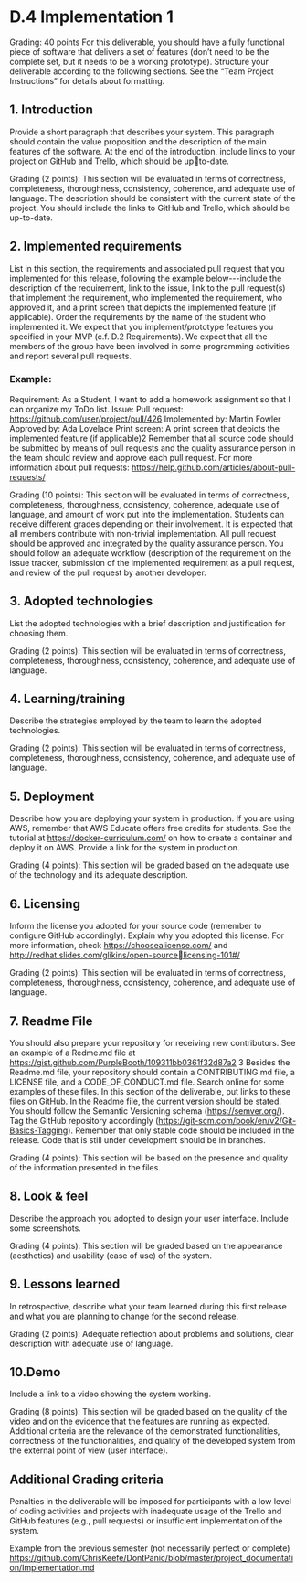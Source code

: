 # D.4 Implementation 1

Grading: 40 points
For this deliverable, you should have a fully functional piece of software that delivers a set of 
features (don’t need to be the complete set, but it needs to be a working prototype). Structure 
your deliverable according to the following sections. See the “Team Project Instructions” for 
details about formatting. 

## 1. Introduction

Provide a short paragraph that describes your system. This paragraph should contain the 
value proposition and the description of the main features of the software. At the end of 
the introduction, include links to your project on GitHub and Trello, which should be upto-date.

Grading (2 points): This section will be evaluated in terms of correctness, completeness,
thoroughness, consistency, coherence, and adequate use of language. The description 
should be consistent with the current state of the project. You should include the links to 
GitHub and Trello, which should be up-to-date.

## 2. Implemented requirements

List in this section, the requirements and associated pull request that you implemented for 
this release, following the example below---include the description of the requirement, 
link to the issue, link to the pull request(s) that implement the requirement, who 
implemented the requirement, who approved it, and a print screen that depicts the 
implemented feature (if applicable). Order the requirements by the name of the student 
who implemented it.
We expect that you implement/prototype features you specified in your MVP (c.f. D.2 
Requirements). We expect that all the members of the group have been involved in some 
programming activities and report several pull requests. 

### Example:

Requirement: As a Student, I want to add a homework assignment so that I can organize my ToDo 
list.
Issue: <link to your Trello or GitHub issue>
Pull request: https://github.com/user/project/pull/426
Implemented by: Martin Fowler
Approved by: Ada Lovelace
Print screen: A print screen that depicts the implemented feature (if applicable)2
Remember that all source code should be submitted by means of pull requests and the 
quality assurance person in the team should review and approve each pull request. For 
more information about pull requests:
https://help.github.com/articles/about-pull-requests/ 

Grading (10 points): This section will be evaluated in terms of correctness, completeness,
thoroughness, consistency, coherence, adequate use of language, and amount of work put 
into the implementation. Students can receive different grades depending on their 
involvement. It is expected that all members contribute with non-trivial implementation.
All pull request should be approved and integrated by the quality assurance person. You 
should follow an adequate workflow (description of the requirement on the issue tracker, 
submission of the implemented requirement as a pull request, and review of the pull 
request by another developer. 

## 3. Adopted technologies

List the adopted technologies with a brief description and justification for choosing them.

Grading (2 points): This section will be evaluated in terms of correctness, completeness,
thoroughness, consistency, coherence, and adequate use of language.

## 4. Learning/training

Describe the strategies employed by the team to learn the adopted technologies. 

Grading (2 points): This section will be evaluated in terms of correctness, completeness,
thoroughness, consistency, coherence, and adequate use of language.

## 5. Deployment

Describe how you are deploying your system in production. If you are using AWS, 
remember that AWS Educate offers free credits for students. See the tutorial at 
https://docker-curriculum.com/ on how to create a container and deploy it on AWS. 
Provide a link for the system in production.

Grading (4 points): This section will be graded based on the adequate use of the technology 
and its adequate description.

## 6. Licensing

Inform the license you adopted for your source code (remember to configure GitHub 
accordingly). Explain why you adopted this license. For more information, check 
https://choosealicense.com/ and http://redhat.slides.com/glikins/open-sourcelicensing-101#/

Grading (2 points): This section will be evaluated in terms of correctness, completeness,
thoroughness, consistency, coherence, and adequate use of language.

## 7. Readme File

You should also prepare your repository for receiving new contributors. See an example 
of a Redme.md file at https://gist.github.com/PurpleBooth/109311bb0361f32d87a2 3
Besides the Readme.md file, your repository should contain a CONTRIBUTING.md 
file, a LICENSE file, and a CODE_OF_CONDUCT.md file. Search online for some 
examples of these files. In this section of the deliverable, put links to these files on GitHub.
In the Readme file, the current version should be stated. You should follow the Semantic 
Versioning schema (https://semver.org/). Tag the GitHub repository accordingly
(https://git-scm.com/book/en/v2/Git-Basics-Tagging). 
Remember that only stable code should be included in the release. Code that is still under 
development should be in branches.

Grading (4 points): This section will be based on the presence and quality of the 
information presented in the files.

## 8. Look & feel

Describe the approach you adopted to design your user interface. Include some 
screenshots.

Grading (4 points): This section will be graded based on the appearance (aesthetics) and 
usability (ease of use) of the system.

## 9. Lessons learned

In retrospective, describe what your team learned during this first release and what you 
are planning to change for the second release. 

Grading (2 points): Adequate reflection about problems and solutions, clear description 
with adequate use of language.

## 10.Demo

Include a link to a video showing the system working.

Grading (8 points): This section will be graded based on the quality of the video and on the 
evidence that the features are running as expected. Additional criteria are the relevance 
of the demonstrated functionalities, correctness of the functionalities, and quality of the 
developed system from the external point of view (user interface).

## Additional Grading criteria

Penalties in the deliverable will be imposed for participants with a low level of coding activities 
and projects with inadequate usage of the Trello and GitHub features (e.g., pull requests) or 
insufficient implementation of the system.

Example from the previous semester (not necessarily perfect or complete)
https://github.com/ChrisKeefe/DontPanic/blob/master/project_documentation/Implementation.md

